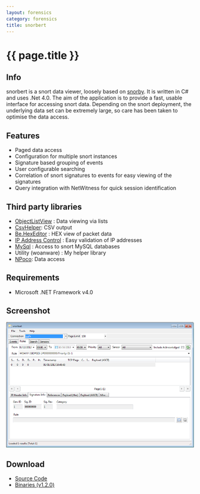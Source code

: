 ```yaml
---
layout: forensics
category: forensics
title: snorbert
---
```


# {{ page.title }} #

## Info ##
snorbert is a snort data viewer, loosely based on [snorby](https://snorby.org/). It is written in C# and uses .Net 4.0. The aim of the application is to provide a fast, usable interface for accessing snort data. Depending on the snort deployment, the underlying data set can be extremely large, so care has been taken to optimise the data access.

## Features ##

- Paged data access
- Configuration for multiple snort instances
- Signature based grouping of events
- User configurable searching
- Correlation of snort signatures to events for easy viewing of the signatures
- Query integration with NetWitness for quick session identification

## Third party libraries ##

- [ObjectListView](http://objectlistview.sourceforge.net/cs/index.html) : Data viewing via lists
- [CsvHelper](https://github.com/JoshClose/CsvHelper): CSV output
- [Be.HexEditor](http://sourceforge.net/projects/hexbox/) : HEX view of packet data
- [IP Address Control](https://code.google.com/p/ipaddresscontrollib/) : Easy validation of IP addresses
- [MySql](http://dev.mysql.com/downloads/connector/net/) : Access to snort MySQL databases
- Utility (woanware) : My helper library
- [NPoco](http://dev.mysql.com/downloads/connector/net/): Data access

## Requirements ##

- Microsoft .NET Framework v4.0

## Screenshot ##

![](snorbert.png)

## Download ##

- [Source Code](https://github.com/woanware/snorbert)
- [Binaries (v1.2.0)](/downloads/snorbert.v1.2.0.zip)